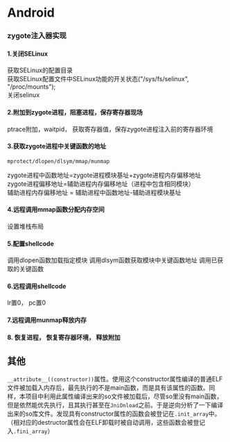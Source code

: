 # Android

### zygote注入器实现

#### 1.关闭SELinux

获取SELinux的配置目录  
获取SELinux配置文件中SELinux功能的开关状态("/sys/fs/selinux", "/proc/mounts");  
关闭selinux

#### 2.附加到zygote进程，阻塞进程，保存寄存器现场

ptrace附加，waitpid， 获取寄存器值，保存zygote进程注入前的寄存器环境

#### 3.获取zygote进程中关键函数的地址

	mprotect/dlopen/dlsym/mmap/munmap

zygote进程中函数地址=zygote进程模块基址+zygote进程内存偏移地址  
zygote进程偏移地址=辅助进程内存偏移地址（进程中包含相同模块）  
辅助进程内存偏移地址 =   辅助进程中函数地址-辅助进程模块基址

#### 4.远程调用mmap函数分配内存空间

设置堆栈布局

#### 5.配置shellcode

调用dlopen函数加载指定模块
调用dlsym函数获取模块中关键函数地址
调用已获取的关键函数

#### 6.远程调用shellcode

lr置0， pc置0

#### 7.远程调用munmap释放内存

#### 8. 恢复进程， 恢复寄存器环境， 释放附加


## 其他

`__attribute__((constructor))`属性。使用这个constructor属性编译的普通ELF文件被加载入内存后，最先执行的不是main函数，而是具有该属性的函数。同样，本项目中利用此属性编译出来的so文件被加载后，尽管so里没有main函数，但是依然能优先执行，且其执行甚至在`JniOnload`之前。于是逆向分析了一下编译出来的so库文件。发现具有constructor属性的函数会被登记在`.init_array`中。（相对应的destructor属性会在ELF卸载时被自动调用，这些函数会被登记入`.fini_array`）